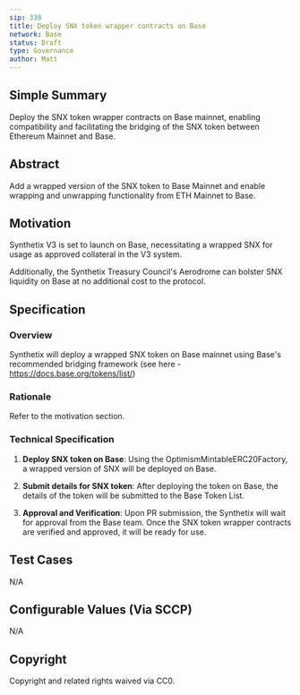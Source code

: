 ```yaml
---
sip: 338
title: Deploy SNX token wrapper contracts on Base
network: Base
status: Draft
type: Governance
author: Matt
---
```


## Simple Summary

Deploy the SNX token wrapper contracts on Base mainnet, enabling compatibility and facilitating the bridging of the SNX token between Ethereum Mainnet and Base.

## Abstract

Add a wrapped version of the SNX token to Base Mainnet and enable wrapping and unwrapping functionality from ETH Mainnet to Base.

## Motivation

Synthetix V3 is set to launch on Base, necessitating a wrapped SNX for usage as approved collateral in the V3 system.

Additionally, the Synthetix Treasury Council's Aerodrome can bolster SNX liquidity on Base at no additional cost to the protocol.

## Specification

### Overview

Synthetix will deploy a wrapped SNX token on Base mainnet using Base's recommended bridging framework (see here - https://docs.base.org/tokens/list/)

### Rationale

Refer to the motivation section.

### Technical Specification

1. **Deploy SNX token on Base**: Using the OptimismMintableERC20Factory, a wrapped version of SNX will be deployed on Base.

 2. **Submit details for SNX token**: After deploying the token on Base, the details of the token will be submitted to the Base Token List.

3. **Approval and Verification**: Upon PR submission, the Synthetix will wait for approval from the Base team. Once the SNX token wrapper contracts are verified and approved, it will be ready for use.

## Test Cases

N/A

## Configurable Values (Via SCCP)

N/A

## Copyright

Copyright and related rights waived via CC0.

